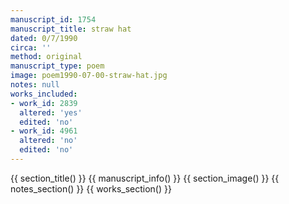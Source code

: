 ```yaml
---
manuscript_id: 1754
manuscript_title: straw hat
dated: 0/7/1990
circa: ''
method: original
manuscript_type: poem
image: poem1990-07-00-straw-hat.jpg
notes: null
works_included:
- work_id: 2839
  altered: 'yes'
  edited: 'no'
- work_id: 4961
  altered: 'no'
  edited: 'no'
---
```


{{ section_title() }}
{{ manuscript_info() }}
{{ section_image() }}
{{ notes_section() }}
{{ works_section() }}
